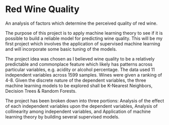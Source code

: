 # Red Wine Quality
An analysis of factors which determine the perceived quality of red wine.

The purpose of this project is to apply machine learning theory to see if it is possible to build a reliable model for predicting wine quality. This will be my first project which involves the application of supervised machine learning and will incorporate some basic tuning of the models. 

The project idea was chosen as I believed wine quality to be a relatively predictable and commonplace feature which likely has patterns across particular variables, e.g. acidity or alcohol percentage. The data used 11 independent variables across 1599 samples. Wines were given a ranking of 4-8. Given the discrete nature of the dependent variables, the three machine learning models to be explored shall be K-Nearest Neighbors, Decision Trees & Random Forests.

The project has been broken down into three portions: Analysis of the effect of each independent variables upon the dependent variables, Analysis of collinearity among independent variables, and Application of machine learning theory by building several supervised models.
